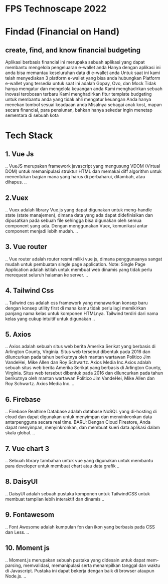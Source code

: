 # FPS Technoscape 2022
# Findad (Financial on Hand)
## create, find, and know financial budgeting

Aplikasi berbasis financial ini merupaka sebuah aplikasi yang dapat membantu mengelola pengeluaran e-wallet anda
Hanya dengan aplikasi ini anda bisa memantau keseluruhan data di e-wallet anda
Untuk saat ini kami telah menyediakan 3 platform e-wallet yang bisa anda hubungkan
Platform e-wallet yang tersedia untuk saat ini adalah Gopay, Ovo, dan Mock
Tidak hanya mengatur dan mengelola keuangan anda
Kami menghadirkan sebuah inovasi terobosan terbaru
Kami menghadirkan fitur template budgeting untuk membantu anda yang tidak ahli mengatur keuangan
Anda hanya menekan tombol sesuai keadaaan anda
Misalnya sebagai anak kost, mapan secara financial, para pensiunan, bahkan hanya sekedar ingin menetap sementara di sebuah kota

# Tech Stack
## 1. Vue Js
..
VueJS merupakan framework javascript yang mengusung VDOM (Virtual DOM) untuk memanipulasi struktur HTML dan memakai diff algorithm untuk menentukan bagian mana yang harus di perbaharui, ditambah, atau dihapus.
..

## 2.Vuex
..
Vuex adalah library Vue.js yang dapat digunakan untuk meng-handle state (state manajemen), dimana data yang ada dapat didefinisikan dan dipusatkan pada sebuah file sehingga bisa digunakan oleh semua component yang ada. Dengan menggunakan Vuex, komunikasi antar component menjadi lebih mudah.
..

## 3. Vue router
..
Vue router adalah router resmi miliki vue js, dimana penggunaanya sangat mudah untuk pembuatan single page application. Note: Single Page Application adalah istilah untuk membuat web dinamis yang tidak perlu merequest seluruh halaman ke server.
..

## 4. Tailwind Css
..
Tailwind css adalah css framework yang menawarkan konsep baru dengan konsep utility first di mana kamu tidak perlu lagi memikirkan panjang nama kelas untuk komponen HTMLnya. Tailwind terdiri dari nama kelas yang cukup intuitif untuk digunakan
..

## 5. Axios
..
Axios adalah sebuah situs web berita Amerika Serikat yang berbasis di Arlington County, Virginia. Situs web tersebut dibentuk pada 2016 dan diluncurkan pada tahun berikutnya oleh mantan wartawan Politico Jim VandeHei, Mike Allen dan Roy Schwartz. Axios Media Inc.Axios adalah sebuah situs web berita Amerika Serikat yang berbasis di Arlington County, Virginia. Situs web tersebut dibentuk pada 2016 dan diluncurkan pada tahun berikutnya oleh mantan wartawan Politico Jim VandeHei, Mike Allen dan Roy Schwartz. Axios Media Inc.
..

## 6. Firebase
..
Firebase Realtime Database adalah database NoSQL yang di-hosting di cloud dan dapat digunakan untuk menyimpan dan menyinkronkan data antarpengguna secara real time. BARU: Dengan Cloud Firestore, Anda dapat menyimpan, menyinkronkan, dan membuat kueri data aplikasi dalam skala global.
..

## 7. Vue chart 3
..
Sebuah library tambahan untuk vue yang digunakan untuk membantu para developer untuk membuat chart atau data grafik
..

## 8. DaisyUI
..
DaisyUI adalah sebuah pustaka komponen untuk TailwindCSS untuk membuat tampilan lebih interaktif dan dinamis
..

## 9. Fontawesom
..
Font Awesome adalah kumpulan fon dan ikon yang berbasis pada CSS dan Less.
..

## 10. Moment js
..
Moment.js merupakan sebuah pustaka yang didesain untuk dapat mem-parsing, memvalidasi, memanipulasi serta menampilkan tanggal dan waktu di Javascript. Pustaka ini dapat bekerja dengan baik di browser ataupun Node.js.
..




